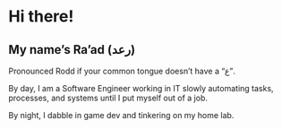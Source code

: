 # Hi there! 

## My name’s Ra’ad (رعد)
Pronounced Rodd if your common tongue doesn’t have a “ع”.

By day, I am a Software Engineer working in IT slowly automating tasks, processes, and systems until I put myself out of a job.

By night, I dabble in game dev and tinkering on my home lab.

